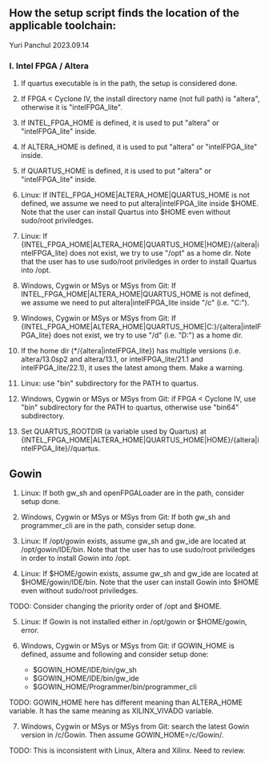 ## How the setup script finds the location of the applicable toolchain:

Yuri Panchul
2023.09.14

### I. Intel FPGA / Altera

1. If quartus executable is in the path, the setup is considered done.

2. If FPGA < Cyclone IV, the install directory name (not full path) is "altera", otherwise it is "intelFPGA_lite".

3. If INTEL_FPGA_HOME is defined, it is used to put "altera" or "intelFPGA_lite" inside.

4. If ALTERA_HOME is defined, it is used to put "altera" or "intelFPGA_lite" inside.

5. If QUARTUS_HOME is defined, it is used to put "altera" or "intelFPGA_lite" inside.

6. Linux: If INTEL_FPGA_HOME|ALTERA_HOME|QUARTUS_HOME is not defined, we assume we need to put altera|intelFPGA_lite inside $HOME. Note that the user can install Quartus into $HOME even without sudo/root priviledges.

7. Linux: If {INTEL_FPGA_HOME|ALTERA_HOME|QUARTUS_HOME|HOME}/{altera|intelFPGA_lite} does not exist, we try to use "/opt" as a home dir. Note that the user has to use sudo/root priviledges in order to install Quartus into /opt.

8. Windows, Cygwin or MSys or MSys from Git: If INTEL_FPGA_HOME|ALTERA_HOME|QUARTUS_HOME is not defined, we assume we need to put altera|intelFPGA_lite inside "/c" (i.e. "C:\").

9. Windows, Cygwin or MSys or MSys from Git: If {INTEL_FPGA_HOME|ALTERA_HOME|QUARTUS_HOME|C:\}/{altera|intelFPGA_lite} does not exist, we try to use "/d" (i.e. "D:\") as a home dir.

10. If the home dir (*/{altera|intelFPGA_lite}) has multiple versions (i.e. altera/13.0sp2 and altera/13.1, or intelFPGA_lite/21.1 and intelFPGA_lite/22.1), it uses the latest among them. Make a warning.

11. Linux: use "bin" subdirectory for the PATH to quartus.

12. Windows, Cygwin or MSys or MSys from Git: if FPGA < Cyclone IV, use "bin" subdirectory for the PATH to quartus, otherwise use "bin64" subdirectory.

13. Set QUARTUS_ROOTDIR (a variable used by Quartus) at {INTEL_FPGA_HOME|ALTERA_HOME|QUARTUS_HOME|HOME}/{altera|intelFPGA_lite}/<latest>/quartus.

## Gowin

1. Linux: If both gw_sh and openFPGALoader are in the path, consider setup done.

2. Windows, Cygwin or MSys or MSys from Git: If both gw_sh and programmer_cli are in the path, consider setup done.

3. Linux: If /opt/gowin exists, assume gw_sh and gw_ide are located at /opt/gowin/IDE/bin. Note that the user has to use sudo/root priviledges in order to install Gowin into /opt.

4. Linux: If $HOME/gowin exists, assume gw_sh and gw_ide are located at $HOME/gowin/IDE/bin. Note that the user can install Gowin into $HOME even without sudo/root priviledges.

TODO: Consider changing the priority order of /opt and $HOME.

5. Linux: If Gowin is not installed either in /opt/gowin or $HOME/gowin, error.

6. Windows, Cygwin or MSys or MSys from Git: if GOWIN_HOME is defined, assume and following and consider setup done:

    * $GOWIN_HOME/IDE/bin/gw_sh
    * $GOWIN_HOME/IDE/bin/gw_ide
    * $GOWIN_HOME/Programmer/bin/programmer_cli

TODO: GOWIN_HOME here has different meaning than ALTERA_HOME variable. It has the same meaning as XILINX_VIVADO variable.

7. Windows, Cygwin or MSys or MSys from Git: search the latest Gowin version in /c/Gowin. Then assume GOWIN_HOME=/c/Gowin/<latest>.

TODO: This is inconsistent with Linux, Altera and Xilinx. Need to review.
